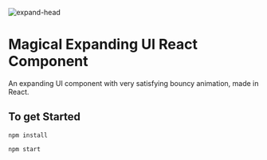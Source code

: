 
![expand-head](https://user-images.githubusercontent.com/66869833/197566340-bc6c10cc-7179-45c4-a906-03e77e3bf49b.jpg)

# Magical Expanding UI React Component

An expanding UI component with very satisfying bouncy animation, made in React. 


## To get Started

```
npm install

npm start
```
